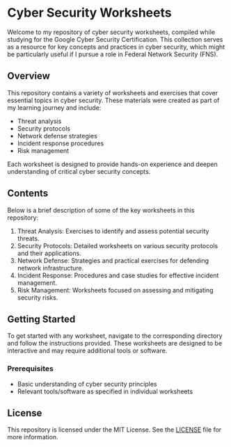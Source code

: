 # Cyber Security Worksheets

Welcome to my repository of cyber security worksheets, compiled while studying for the Google Cyber Security Certification. This collection serves as a resource for key concepts and practices in cyber security, which might be particularly useful if I pursue a role in Federal Network Security (FNS).

## Overview

This repository contains a variety of worksheets and exercises that cover essential topics in cyber security. These materials were created as part of my learning journey and include:

- Threat analysis
- Security protocols
- Network defense strategies
- Incident response procedures
- Risk management

Each worksheet is designed to provide hands-on experience and deepen understanding of critical cyber security concepts.

## Contents

Below is a brief description of some of the key worksheets in this repository:

1. Threat Analysis: Exercises to identify and assess potential security threats.
2. Security Protocols: Detailed worksheets on various security protocols and their applications.
3. Network Defense: Strategies and practical exercises for defending network infrastructure.
4. Incident Response: Procedures and case studies for effective incident management.
5. Risk Management: Worksheets focused on assessing and mitigating security risks.

## Getting Started

To get started with any worksheet, navigate to the corresponding directory and follow the instructions provided. These worksheets are designed to be interactive and may require additional tools or software.

### Prerequisites

- Basic understanding of cyber security principles
- Relevant tools/software as specified in individual worksheets

## License

This repository is licensed under the MIT License. See the [LICENSE](LICENSE) file for more information.
